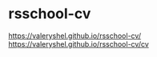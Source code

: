 # rsschool-cv
https://valeryshel.github.io/rsschool-cv/
https://valeryshel.github.io/rsschool-cv/cv

